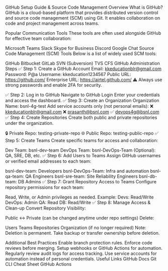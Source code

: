 GitHub Setup Guide & Source Code Management Overview
What is GitHub?
GitHub is a cloud-based platform that provides distributed version control and source code management (SCM) using Git. It enables collaboration on code and project management across teams.

Popular Communication Tools
These tools are often used alongside GitHub for effective team collaboration:

Microsoft Teams
Slack
Skype for Business
Discord
Google Chat
Source Code Management (SCM) Tools
Below is a list of widely used SCM tools:

GitHub
Bitbucket
GitLab
SVN (Subversion)
TVS
CFS
GitHub Administration Steps
✅ Step 1: Create a GitHub Account
Email: kkeducationblr@gmail.com
Password: P@a
Username: kkeducation1234567
Public URL: https://github.com/
Enterprise URL: https://airtel.github.com/
⚠️ Always use strong passwords and enable 2FA for security.

✅ Step 2: Log in to GitHub
Navigate to GitHub Login
Enter your credentials and access the dashboard.
✅ Step 3: Create an Organization
Organization Name: bsnl-4g-test
Add service accounts only (not personal emails):
❌ kkeducationblr@gmail.com
❌ prasanth@bsnl.com
✅ devops4g@bsnl.com
✅ Step 4: Create Repositories
Create both public and private repositories under the organization.

🔒 Private Repo: testing-private-repo
🌐 Public Repo: testing-public-repo
✅ Step 5: Create Teams
Create specific teams for access and collaboration:

Dev Team: bsnl-dev-team
DevOps Team: bsnl-DevOps-Team
(Optional): QA, SRE, DB, etc.
✅ Step 6: Add Users to Teams
Assign GitHub usernames or verified email addresses to each team:

bsnl-dev-team: Developers
bsnl-DevOps-Team: Infra and automation
bsnl-qa-team: QA Engineers
bsnl-sre-team: Site Reliability Engineers
bsnl-db-team: DB Admins
✅ Step 7: Grant Repository Access to Teams
Configure repository permissions for each team:

Read, Write, or Admin privileges as needed.
Example:
Devs: Read/Write
DevOps: Admin
QA: Read
DB: Read/Write
✅ Step 8: Manage Access & Clean-up
Convert Repository Visibility:

Public ↔ Private (can be changed anytime under repo settings)
Delete:

Users
Teams
Repositories
Organization (if no longer required)
Note: Deletion is permanent. Take backup or transfer ownership before deletion.

Additional Best Practices
Enable branch protection rules.
Enforce code reviews before merging.
Setup webhooks or GitHub Actions for automation.
Regularly review audit logs for access tracking.
Use service accounts for automation instead of personal credentials.
Useful Links
GitHub Docs
Git CLI Cheat Sheet
GitHub Actions
